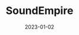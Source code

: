 ---
title: "SoundEmpire"
linkTitle: "SoundEmpire"
date: 2023-01-02
weight: 1
description: >
  En forklaring av lydkringkastingsprogrammet SoundEmpire.
---